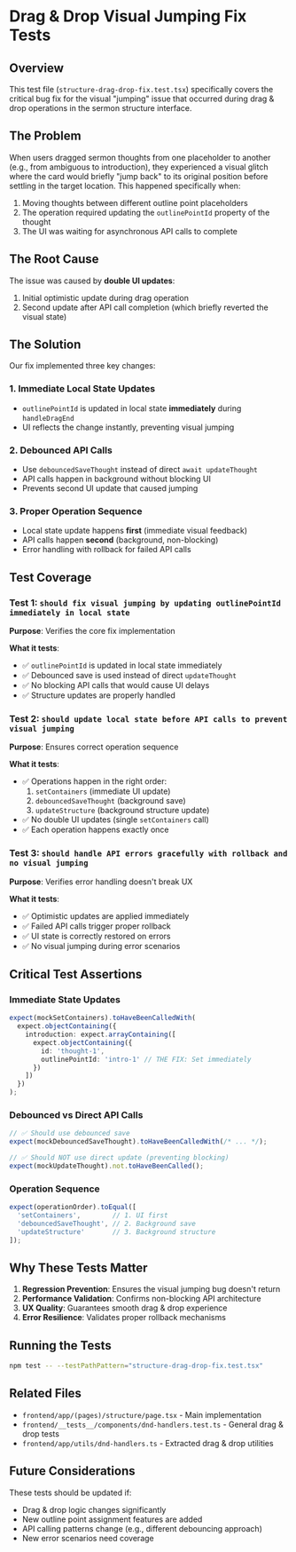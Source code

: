 # Drag & Drop Visual Jumping Fix Tests

## Overview

This test file (`structure-drag-drop-fix.test.tsx`) specifically covers the critical bug fix for the visual "jumping" issue that occurred during drag & drop operations in the sermon structure interface.

## The Problem

When users dragged sermon thoughts from one placeholder to another (e.g., from ambiguous to introduction), they experienced a visual glitch where the card would briefly "jump back" to its original position before settling in the target location. This happened specifically when:

1. Moving thoughts between different outline point placeholders
2. The operation required updating the `outlinePointId` property of the thought
3. The UI was waiting for asynchronous API calls to complete

## The Root Cause

The issue was caused by **double UI updates**:
1. Initial optimistic update during drag operation
2. Second update after API call completion (which briefly reverted the visual state)

## The Solution

Our fix implemented three key changes:

### 1. Immediate Local State Updates
- `outlinePointId` is updated in local state **immediately** during `handleDragEnd`
- UI reflects the change instantly, preventing visual jumping

### 2. Debounced API Calls
- Use `debouncedSaveThought` instead of direct `await updateThought`
- API calls happen in background without blocking UI
- Prevents second UI update that caused jumping

### 3. Proper Operation Sequence
- Local state update happens **first** (immediate visual feedback)
- API calls happen **second** (background, non-blocking)
- Error handling with rollback for failed API calls

## Test Coverage

### Test 1: `should fix visual jumping by updating outlinePointId immediately in local state`
**Purpose**: Verifies the core fix implementation

**What it tests**:
- ✅ `outlinePointId` is updated in local state immediately
- ✅ Debounced save is used instead of direct `updateThought`
- ✅ No blocking API calls that would cause UI delays
- ✅ Structure updates are properly handled

### Test 2: `should update local state before API calls to prevent visual jumping`
**Purpose**: Ensures correct operation sequence

**What it tests**:
- ✅ Operations happen in the right order:
  1. `setContainers` (immediate UI update)
  2. `debouncedSaveThought` (background save)
  3. `updateStructure` (background structure update)
- ✅ No double UI updates (single `setContainers` call)
- ✅ Each operation happens exactly once

### Test 3: `should handle API errors gracefully with rollback and no visual jumping`
**Purpose**: Verifies error handling doesn't break UX

**What it tests**:
- ✅ Optimistic updates are applied immediately
- ✅ Failed API calls trigger proper rollback
- ✅ UI state is correctly restored on errors
- ✅ No visual jumping during error scenarios

## Critical Test Assertions

### Immediate State Updates
```typescript
expect(mockSetContainers).toHaveBeenCalledWith(
  expect.objectContaining({
    introduction: expect.arrayContaining([
      expect.objectContaining({
        id: 'thought-1',
        outlinePointId: 'intro-1' // THE FIX: Set immediately
      })
    ])
  })
);
```

### Debounced vs Direct API Calls
```typescript
// ✅ Should use debounced save
expect(mockDebouncedSaveThought).toHaveBeenCalledWith(/* ... */);

// ✅ Should NOT use direct update (preventing blocking)
expect(mockUpdateThought).not.toHaveBeenCalled();
```

### Operation Sequence
```typescript
expect(operationOrder).toEqual([
  'setContainers',        // 1. UI first
  'debouncedSaveThought', // 2. Background save
  'updateStructure'       // 3. Background structure
]);
```

## Why These Tests Matter

1. **Regression Prevention**: Ensures the visual jumping bug doesn't return
2. **Performance Validation**: Confirms non-blocking API architecture
3. **UX Quality**: Guarantees smooth drag & drop experience
4. **Error Resilience**: Validates proper rollback mechanisms

## Running the Tests

```bash
npm test -- --testPathPattern="structure-drag-drop-fix.test.tsx"
```

## Related Files

- `frontend/app/(pages)/structure/page.tsx` - Main implementation
- `frontend/__tests__/components/dnd-handlers.test.ts` - General drag & drop tests
- `frontend/app/utils/dnd-handlers.ts` - Extracted drag & drop utilities

## Future Considerations

These tests should be updated if:
- Drag & drop logic changes significantly
- New outline point assignment features are added
- API calling patterns change (e.g., different debouncing approach)
- New error scenarios need coverage 
